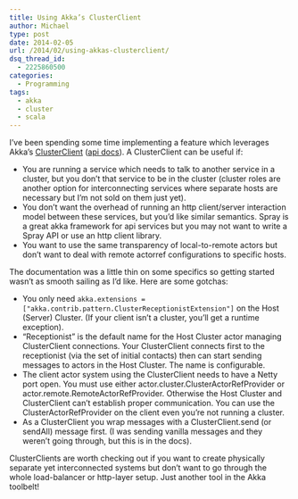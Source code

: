 ```yaml
---
title: Using Akka’s ClusterClient
author: Michael
type: post
date: 2014-02-05
url: /2014/02/using-akkas-clusterclient/
dsq_thread_id:
  - 2225860500
categories:
  - Programming
tags:
  - akka
  - cluster
  - scala
---
```

I&#8217;ve been spending some time implementing a feature which leverages Akka&#8217;s [ClusterClient][1] ([api docs][2]). A ClusterClient can be useful if:

  * You are running a service which needs to talk to another service in a cluster, but you don&#8217;t that service to be in the cluster (cluster roles are another option for interconnecting services where separate hosts are necessary but I&#8217;m not sold on them just yet).
  * You don&#8217;t want the overhead of running an http client/server interaction model between these services, but you&#8217;d like similar semantics. Spray is a great akka framework for api services but you may not want to write a Spray API or use an http client library.
  * You want to use the same transparency of local-to-remote actors but don&#8217;t want to deal with remote actorref configurations to specific hosts.

The documentation was a little thin on some specifics so getting started wasn&#8217;t as smooth sailing as I&#8217;d like. Here are some gotchas:

  * You only need `akka.extensions = ["akka.contrib.pattern.ClusterReceptionistExtension"]` on the Host (Server) Cluster. (If your client isn&#8217;t a cluster, you&#8217;ll get a runtime exception).
  * &#8220;Receptionist&#8221; is the default name for the Host Cluster actor managing ClusterClient connections. Your ClusterClient connects first to the receptionist (via the set of initial contacts) then can start sending messages to actors in the Host Cluster. The name is configurable.
  * The client actor system using the ClusterClient needs to have a Netty port open. You must use either actor.cluster.ClusterActorRefProvider or actor.remote.RemoteActorRefProvider. Otherwise the Host Cluster and ClusterClient can&#8217;t establish proper communication. You can use the ClusterActorRefProvider on the client even you&#8217;re not running a cluster. 
  * As a ClusterClient you wrap messages with a ClusterClient.send (or sendAll) message first. (I was sending vanilla messages and they weren&#8217;t going through, but this is in the docs).

ClusterClients are worth checking out if you want to create physically separate yet interconnected systems but don&#8217;t want to go through the whole load-balancer or http-layer setup. Just another tool in the Akka toolbelt!

 [1]: http://doc.akka.io/docs/akka/2.2.3/contrib/cluster-client.html
 [2]: http://doc.akka.io/api/akka/2.2.3/index.html#akka.contrib.pattern.ClusterClient
